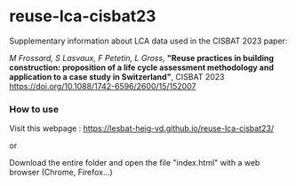 # reuse-lca-cisbat23
Supplementary information about LCA data used in the CISBAT 2023 paper:

*M Frossard, S Lasvaux, F Petetin, L Gross*, **"Reuse practices in building construction: proposition of a life cycle assessment methodology and application to a case study in Switzerland"**, CISBAT 2023
https://doi.org/10.1088/1742-6596/2600/15/152007

### How to use

Visit this webpage : https://lesbat-heig-vd.github.io/reuse-lca-cisbat23/

or

Download the entire folder and open the file "index.html" with a web browser (Chrome, Firefox...)
